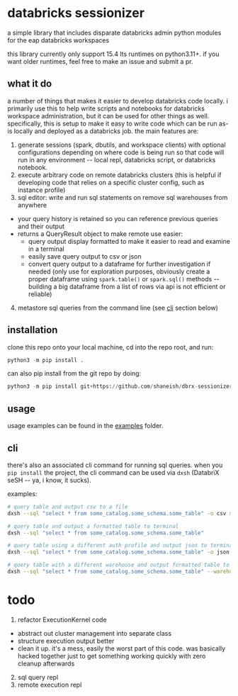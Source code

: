 # databricks sessionizer

a simple library that includes disparate databricks admin python modules for the eap databricks workspaces

this library currently only support 15.4 lts runtimes on python3.11+.  if you want older runtimes, feel free to make an issue and submit a pr.

## what it do
a number of things that makes it easier to develop databricks code locally.  i primarily use this to help write scripts and notebooks for databricks workspace administration, but it can be used for other things as well.  specifically, this is setup to make it easy to write code which can be run as-is locally and deployed as a databricks job.  the main features are:
1) generate sessions (spark, dbutils, and workspace clients) with optional configurations depending on where code is being run so that code will run in any environment -- local repl, databricks script, or databricks notebook.
2) execute arbitrary code on remote databricks clusters (this is helpful if developing code that relies on a specific cluster config, such as instance profile)
3) sql editor: write and run sql statements on remove sql warehouses from anywhere
  - your query history is retained so you can reference previous queries and their output
  - returns a QueryResult object to make remote use easier:
    * query output display formatted to make it easier to read and examine in a terminal
    * easily save query output to csv or json
    * convert query output to a dataframe for further investigation if needed (only use for exploration purposes, obviously create a proper dataframe using `spark.table()` or `spark.sql()` methods -- building a big dataframe from a list of rows via api is not efficient or reliable)
4) metastore sql queries from the command line (see [cli](#cli) section below)

## installation
clone this repo onto your local machine, cd into the repo root, and run:
```python
python3 -m pip install .
```

can also pip install from the git repo by doing:
```python
python3 -m pip install git+https://github.com/shaneish/dbrx-sessionizer.git
```
## usage
usage examples can be found in the [examples](./examples) folder.

## cli
there's also an associated cli command for running sql queries.  when you `pip install` the project, the cli command can be used via `dxsh` (DatabriX seSH -- ya, i know, it sucks).

examples:
```bash
# query table and output csv to a file
dxsh --sql "select * from some_catalog.some_schema.some_table" -o csv > /tmp/output.csv

# query table and output a formatted table to terminal
dxsh --sql "select * from some_catalog.some_schema.some_table"

# query table using a different auth profile and output json to terminal
dxsh --sql "select * from some_catalog.some_schema.some_table" -o json -p TEST-PROFILE

# query table with a different warehouse and output formatted table to terminal
dxsh --sql "select * from some_catalog.some_schema.some_table" --warehouse_id 999fff3fd3d78f9d # can also use -W instead
```


# todo
1) refactor ExecutionKernel code
  - abstract out cluster management into separate class
  - structure execution output better
  - clean it up.  it's a mess, easily the worst part of this code.  was basically hacked together just to get something working quickly with zero cleanup afterwards
2) sql query repl
3) remote execution repl
